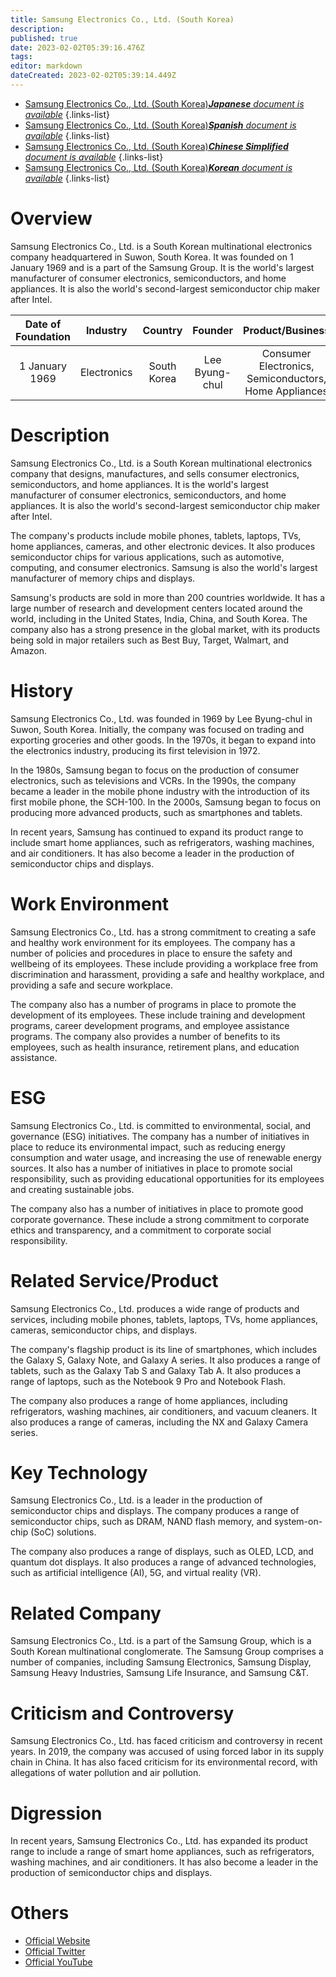 ```yaml
---
title: Samsung Electronics Co., Ltd. (South Korea)
description: 
published: true
date: 2023-02-02T05:39:16.476Z
tags: 
editor: markdown
dateCreated: 2023-02-02T05:39:14.449Z
---
```


- [Samsung Electronics Co., Ltd. (South Korea)***Japanese** document is available*](/ja/Knowledge-base/Dictionary/Company/samsung-electronics-co-ltd-south-korea)
{.links-list}
- [Samsung Electronics Co., Ltd. (South Korea)***Spanish** document is available*](/es/Knowledge-base/Dictionary/Company/samsung-electronics-co-ltd-south-korea)
{.links-list}
- [Samsung Electronics Co., Ltd. (South Korea)***Chinese Simplified** document is available*](/zh/Knowledge-base/Dictionary/Company/samsung-electronics-co-ltd-south-korea)
{.links-list}
- [Samsung Electronics Co., Ltd. (South Korea)***Korean** document is available*](/ko/Knowledge-base/Dictionary/Company/samsung-electronics-co-ltd-south-korea)
{.links-list}


# Overview

Samsung Electronics Co., Ltd. is a South Korean multinational electronics company headquartered in Suwon, South Korea. It was founded on 1 January 1969 and is a part of the Samsung Group. It is the world's largest manufacturer of consumer electronics, semiconductors, and home appliances. It is also the world's second-largest semiconductor chip maker after Intel.

| Date of Foundation | Industry | Country | Founder | Product/Business | Number of Employees | Location of Headquarters | Company Website |
| :----------------: | :-----: | :----: | :----: | :--------------: | :----------------: | :--------------------: | :--------------: |
|      1 January 1969      | Electronics | South Korea | Lee Byung-chul | Consumer Electronics, Semiconductors, Home Appliances |   287,000 (2019)   | Suwon, South Korea | [samsung.com](https://www.samsung.com/) |

# Description

Samsung Electronics Co., Ltd. is a South Korean multinational electronics company that designs, manufactures, and sells consumer electronics, semiconductors, and home appliances. It is the world's largest manufacturer of consumer electronics, semiconductors, and home appliances. It is also the world's second-largest semiconductor chip maker after Intel.

The company's products include mobile phones, tablets, laptops, TVs, home appliances, cameras, and other electronic devices. It also produces semiconductor chips for various applications, such as automotive, computing, and consumer electronics. Samsung is also the world's largest manufacturer of memory chips and displays.

Samsung's products are sold in more than 200 countries worldwide. It has a large number of research and development centers located around the world, including in the United States, India, China, and South Korea. The company also has a strong presence in the global market, with its products being sold in major retailers such as Best Buy, Target, Walmart, and Amazon.

# History

Samsung Electronics Co., Ltd. was founded in 1969 by Lee Byung-chul in Suwon, South Korea. Initially, the company was focused on trading and exporting groceries and other goods. In the 1970s, it began to expand into the electronics industry, producing its first television in 1972.

In the 1980s, Samsung began to focus on the production of consumer electronics, such as televisions and VCRs. In the 1990s, the company became a leader in the mobile phone industry with the introduction of its first mobile phone, the SCH-100. In the 2000s, Samsung began to focus on producing more advanced products, such as smartphones and tablets.

In recent years, Samsung has continued to expand its product range to include smart home appliances, such as refrigerators, washing machines, and air conditioners. It has also become a leader in the production of semiconductor chips and displays.

# Work Environment

Samsung Electronics Co., Ltd. has a strong commitment to creating a safe and healthy work environment for its employees. The company has a number of policies and procedures in place to ensure the safety and wellbeing of its employees. These include providing a workplace free from discrimination and harassment, providing a safe and healthy workplace, and providing a safe and secure workplace.

The company also has a number of programs in place to promote the development of its employees. These include training and development programs, career development programs, and employee assistance programs. The company also provides a number of benefits to its employees, such as health insurance, retirement plans, and education assistance.

# ESG

Samsung Electronics Co., Ltd. is committed to environmental, social, and governance (ESG) initiatives. The company has a number of initiatives in place to reduce its environmental impact, such as reducing energy consumption and water usage, and increasing the use of renewable energy sources. It also has a number of initiatives in place to promote social responsibility, such as providing educational opportunities for its employees and creating sustainable jobs.

The company also has a number of initiatives in place to promote good corporate governance. These include a strong commitment to corporate ethics and transparency, and a commitment to corporate social responsibility.

# Related Service/Product

Samsung Electronics Co., Ltd. produces a wide range of products and services, including mobile phones, tablets, laptops, TVs, home appliances, cameras, semiconductor chips, and displays.

The company's flagship product is its line of smartphones, which includes the Galaxy S, Galaxy Note, and Galaxy A series. It also produces a range of tablets, such as the Galaxy Tab S and Galaxy Tab A. It also produces a range of laptops, such as the Notebook 9 Pro and Notebook Flash.

The company also produces a range of home appliances, including refrigerators, washing machines, air conditioners, and vacuum cleaners. It also produces a range of cameras, including the NX and Galaxy Camera series.

# Key Technology

Samsung Electronics Co., Ltd. is a leader in the production of semiconductor chips and displays. The company produces a range of semiconductor chips, such as DRAM, NAND flash memory, and system-on-chip (SoC) solutions.

The company also produces a range of displays, such as OLED, LCD, and quantum dot displays. It also produces a range of advanced technologies, such as artificial intelligence (AI), 5G, and virtual reality (VR).

# Related Company

Samsung Electronics Co., Ltd. is a part of the Samsung Group, which is a South Korean multinational conglomerate. The Samsung Group comprises a number of companies, including Samsung Electronics, Samsung Display, Samsung Heavy Industries, Samsung Life Insurance, and Samsung C&T.

# Criticism and Controversy

Samsung Electronics Co., Ltd. has faced criticism and controversy in recent years. In 2019, the company was accused of using forced labor in its supply chain in China. It has also faced criticism for its environmental record, with allegations of water pollution and air pollution.

# Digression

In recent years, Samsung Electronics Co., Ltd. has expanded its product range to include a range of smart home appliances, such as refrigerators, washing machines, and air conditioners. It has also become a leader in the production of semiconductor chips and displays.

# Others

- [Official Website](https://www.samsung.com/)
- [Official Twitter](https://twitter.com/samsung)
- [Official YouTube](https://www.youtube.com/user/SamsungMobile)